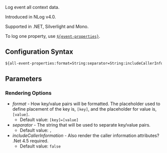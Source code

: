Log event all context data. 

Introduced in NLog v4.0.

Supported in .NET, Silverlight and Mono.

To log one property, use [`${event-properties}`](https://github.com/NLog/NLog/wiki/EventProperties-Layout-Renderer).

## Configuration Syntax

```xml
${all-event-properties:format=String:separator=String:includeCallerInformation=Boolean}
```

## Parameters

### Rendering Options

* _format_ - How key/value pairs will be formatted. The placeholder used to define placement of the key is, `[key]`, and the placeholder for value is, `[value]`.
  * Default value: `[key]=[value]`
* _separator_ - The string that will be used to separate key/value pairs.
  * Default value: `, `
* _includeCallerInformation_ - Also render the caller information attributes? .Net 4.5 required.
  * Default value: `false`